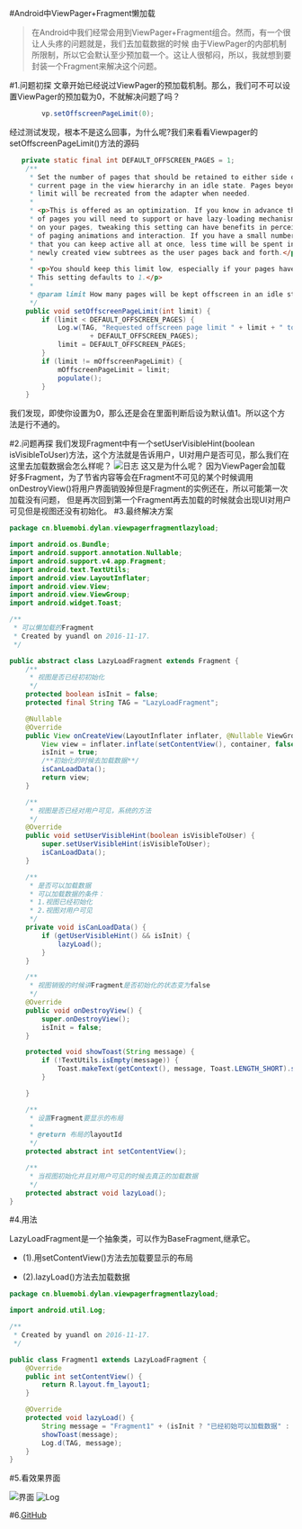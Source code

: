 #Android中ViewPager+Fragment懒加载

>在Android中我们经常会用到ViewPager+Fragment组合。然而，有一个很让人头疼的问题就是，我们去加载数据的时候
由于ViewPager的内部机制所限制，所以它会默认至少预加载一个。这让人很郁闷，所以，我就想到要封装一个Fragment来解决这个问题。

#1.问题初探
文章开始已经说过ViewPager的预加载机制。那么，我们可不可以设置ViewPager的预加载为0，不就解决问题了吗？

```java
        vp.setOffscreenPageLimit(0);
```
经过测试发现，根本不是这么回事，为什么呢?我们来看看Viewpager的setOffscreenPageLimit()方法的源码

```java
   private static final int DEFAULT_OFFSCREEN_PAGES = 1;
    /**
     * Set the number of pages that should be retained to either side of the
     * current page in the view hierarchy in an idle state. Pages beyond this
     * limit will be recreated from the adapter when needed.
     *
     * <p>This is offered as an optimization. If you know in advance the number
     * of pages you will need to support or have lazy-loading mechanisms in place
     * on your pages, tweaking this setting can have benefits in perceived smoothness
     * of paging animations and interaction. If you have a small number of pages (3-4)
     * that you can keep active all at once, less time will be spent in layout for
     * newly created view subtrees as the user pages back and forth.</p>
     *
     * <p>You should keep this limit low, especially if your pages have complex layouts.
     * This setting defaults to 1.</p>
     *
     * @param limit How many pages will be kept offscreen in an idle state.
     */
    public void setOffscreenPageLimit(int limit) {
        if (limit < DEFAULT_OFFSCREEN_PAGES) {
            Log.w(TAG, "Requested offscreen page limit " + limit + " too small; defaulting to "
                    + DEFAULT_OFFSCREEN_PAGES);
            limit = DEFAULT_OFFSCREEN_PAGES;
        }
        if (limit != mOffscreenPageLimit) {
            mOffscreenPageLimit = limit;
            populate();
        }
    }
```

我们发现，即使你设置为0，那么还是会在里面判断后设为默认值1。所以这个方法是行不通的。

#2.问题再探
我们发现Fragment中有一个setUserVisibleHint(boolean isVisibleToUser)方法，这个方法就是告诉用户，UI对用户是否可见，那么我们在这里去加载数据会怎么样呢？
![日志](https://github.com/linglongxin24/ViewPagerFragmentLazyLoad/blob/master/screenshorts/log_error.png?raw=true)
这又是为什么呢？
因为ViewPager会加载好多Fragment，为了节省内容等会在Fragment不可见的某个时候调用onDestroyView()将用户界面销毁掉但是Fragment的实例还在，所以可能第一次加载没有问题，
但是再次回到第一个Fragment再去加载的时候就会出现UI对用户可见但是视图还没有初始化。
#3.最终解决方案

```java
package cn.bluemobi.dylan.viewpagerfragmentlazyload;

import android.os.Bundle;
import android.support.annotation.Nullable;
import android.support.v4.app.Fragment;
import android.text.TextUtils;
import android.view.LayoutInflater;
import android.view.View;
import android.view.ViewGroup;
import android.widget.Toast;

/**
 * 可以懒加载的Fragment
 * Created by yuandl on 2016-11-17.
 */

public abstract class LazyLoadFragment extends Fragment {
    /**
     * 视图是否已经初初始化
     */
    protected boolean isInit = false;
    protected final String TAG = "LazyLoadFragment";

    @Nullable
    @Override
    public View onCreateView(LayoutInflater inflater, @Nullable ViewGroup container, @Nullable Bundle savedInstanceState) {
        View view = inflater.inflate(setContentView(), container, false);
        isInit = true;
        /**初始化的时候去加载数据**/
        isCanLoadData();
        return view;
    }

    /**
     * 视图是否已经对用户可见，系统的方法
     */
    @Override
    public void setUserVisibleHint(boolean isVisibleToUser) {
        super.setUserVisibleHint(isVisibleToUser);
        isCanLoadData();
    }

    /**
     * 是否可以加载数据
     * 可以加载数据的条件：
     * 1.视图已经初始化
     * 2.视图对用户可见
     */
    private void isCanLoadData() {
        if (getUserVisibleHint() && isInit) {
            lazyLoad();
        }
    }

    /**
     * 视图销毁的时候讲Fragment是否初始化的状态变为false
     */
    @Override
    public void onDestroyView() {
        super.onDestroyView();
        isInit = false;
    }

    protected void showToast(String message) {
        if (!TextUtils.isEmpty(message)) {
            Toast.makeText(getContext(), message, Toast.LENGTH_SHORT).show();
        }

    }

    /**
     * 设置Fragment要显示的布局
     *
     * @return 布局的layoutId
     */
    protected abstract int setContentView();

    /**
     * 当视图初始化并且对用户可见的时候去真正的加载数据
     */
    protected abstract void lazyLoad();
}

```

#4.用法

LazyLoadFragment是一个抽象类，可以作为BaseFragment,继承它。

 * (1).用setContentView()方法去加载要显示的布局

 * (2).lazyLoad()方法去加载数据
 
 ```java
 package cn.bluemobi.dylan.viewpagerfragmentlazyload;
 
 import android.util.Log;
 
 /**
  * Created by yuandl on 2016-11-17.
  */
 
 public class Fragment1 extends LazyLoadFragment {
     @Override
     public int setContentView() {
         return R.layout.fm_layout1;
     }
 
     @Override
     protected void lazyLoad() {
         String message = "Fragment1" + (isInit ? "已经初始可以加载数据" : "没有初始化不能加载数据");
         showToast(message);
         Log.d(TAG, message);
     }
 }

 ```
 
#5.看效果界面

![界面](https://github.com/linglongxin24/ViewPagerFragmentLazyLoad/blob/master/screenshorts/userinterface.jpg?raw=true)
![Log](https://github.com/linglongxin24/ViewPagerFragmentLazyLoad/blob/master/screenshorts/log.png?raw=true)


#6.[GitHub](https://github.com/linglongxin24/ViewPagerFragmentLazyLoad)
